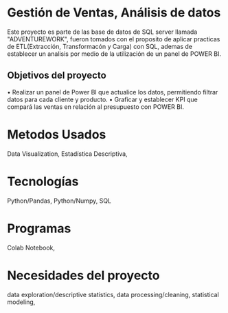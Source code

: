 
# Gestión de Ventas, Análisis de datos

Este proyecto es parte de las base de datos de SQL server llamada "ADVENTUREWORK", fueron tomados con el proposito de aplicar practicas de ETL(Extracción, Transformacón y Carga) con SQL, ademas de establecer un analisis por medio de la utilización de un panel de POWER BI.


## Objetivos del proyecto
•	Realizar un panel de Power BI que actualice los datos, permitiendo filtrar datos para cada cliente y producto.
•	Graficar y establecer KPI que compará las ventas en relación al presupuesto con POWER BI.



# Metodos Usados
Data Visualization,
Estadística Descriptiva,


# Tecnologías
Python/Pandas,
Python/Numpy,
SQL

# Programas
Colab Notebook,


# Necesidades del proyecto
data exploration/descriptive statistics,
data processing/cleaning,
statistical modeling,





